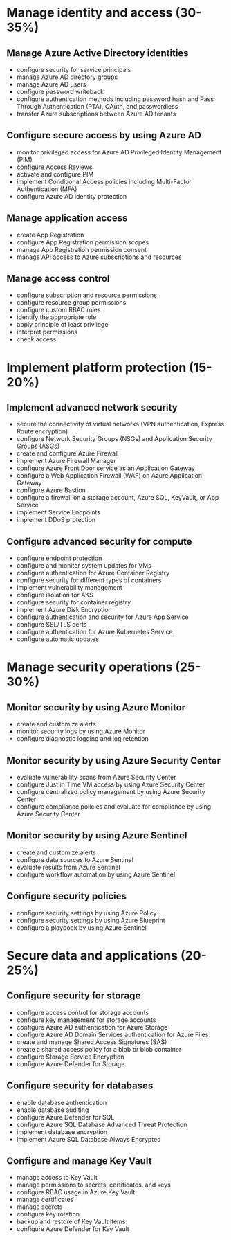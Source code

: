 # Manage identity and access (30-35%)
## Manage Azure Active Directory identities
- configure security for service principals
- manage Azure AD directory groups
- manage Azure AD users
- configure password writeback
- configure authentication methods including password hash and Pass Through Authentication (PTA), OAuth, and passwordless
- transfer Azure subscriptions between Azure AD tenants
## Configure secure access by using Azure AD
- monitor privileged access for Azure AD Privileged Identity Management (PIM)
- configure Access Reviews
- activate and configure PIM
- implement Conditional Access policies including Multi-Factor Authentication (MFA)
- configure Azure AD identity protection
## Manage application access
- create App Registration
- configure App Registration permission scopes
- manage App Registration permission consent
- manage API access to Azure subscriptions and resources
## Manage access control
- configure subscription and resource permissions
- configure resource group permissions
- configure custom RBAC roles
- identify the appropriate role
- apply principle of least privilege
- interpret permissions
- check access
# Implement platform protection (15-20%)
## Implement advanced network security
- secure the connectivity of virtual networks (VPN authentication, Express Route
encryption)
- configure Network Security Groups (NSGs) and Application Security Groups (ASGs)
- create and configure Azure Firewall
- implement Azure Firewall Manager
- configure Azure Front Door service as an Application Gateway
- configure a Web Application Firewall (WAF) on Azure Application Gateway
- configure Azure Bastion
- configure a firewall on a storage account, Azure SQL, KeyVault, or App Service
- implement Service Endpoints
- implement DDoS protection
## Configure advanced security for compute
- configure endpoint protection
- configure and monitor system updates for VMs
- configure authentication for Azure Container Registry
- configure security for different types of containers
- implement vulnerability management
- configure isolation for AKS
- configure security for container registry
- implement Azure Disk Encryption
- configure authentication and security for Azure App Service
- configure SSL/TLS certs
- configure authentication for Azure Kubernetes Service
- configure automatic updates
# Manage security operations (25-30%)
## Monitor security by using Azure Monitor
- create and customize alerts
- monitor security logs by using Azure Monitor
- configure diagnostic logging and log retention
## Monitor security by using Azure Security Center
- evaluate vulnerability scans from Azure Security Center
- configure Just in Time VM access by using Azure Security Center
- configure centralized policy management by using Azure Security Center
- configure compliance policies and evaluate for compliance by using Azure Security
Center
## Monitor security by using Azure Sentinel
- create and customize alerts
- configure data sources to Azure Sentinel
- evaluate results from Azure Sentinel
- configure workflow automation by using Azure Sentinel
## Configure security policies
- configure security settings by using Azure Policy
- configure security settings by using Azure Blueprint
- configure a playbook by using Azure Sentinel
# Secure data and applications (20-25%)
## Configure security for storage
- configure access control for storage accounts
- configure key management for storage accounts
- configure Azure AD authentication for Azure Storage
- configure Azure AD Domain Services authentication for Azure Files
- create and manage Shared Access Signatures (SAS)
- create a shared access policy for a blob or blob container
- configure Storage Service Encryption
- configure Azure Defender for Storage
## Configure security for databases
- enable database authentication
- enable database auditing
- configure Azure Defender for SQL
- configure Azure SQL Database Advanced Threat Protection
- implement database encryption
- implement Azure SQL Database Always Encrypted
## Configure and manage Key Vault
- manage access to Key Vault
- manage permissions to secrets, certificates, and keys
- configure RBAC usage in Azure Key Vault
- manage certificates
- manage secrets
- configure key rotation
- backup and restore of Key Vault items
- configure Azure Defender for Key Vault
